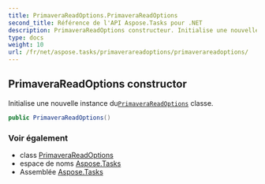 ```yaml
---
title: PrimaveraReadOptions.PrimaveraReadOptions
second_title: Référence de l'API Aspose.Tasks pour .NET
description: PrimaveraReadOptions constructeur. Initialise une nouvelle instance duPrimaveraReadOptions classe.
type: docs
weight: 10
url: /fr/net/aspose.tasks/primaverareadoptions/primaverareadoptions/
---
```

## PrimaveraReadOptions constructor

Initialise une nouvelle instance du[`PrimaveraReadOptions`](../) classe.

```csharp
public PrimaveraReadOptions()
```

### Voir également

* class [PrimaveraReadOptions](../)
* espace de noms [Aspose.Tasks](../../primaverareadoptions/)
* Assemblée [Aspose.Tasks](../../../)


